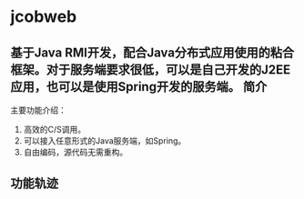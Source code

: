 jcobweb
=======

基于Java RMI开发，配合Java分布式应用使用的粘合框架。对于服务端要求很低，可以是自己开发的J2EE应用，也可以是使用Spring开发的服务端。
简介
----
主要功能介绍：
  1. 高效的C/S调用。
  2. 可以接入任意形式的Java服务端，如Spring。
  3. 自由编码，源代码无需重构。

功能轨迹
----
